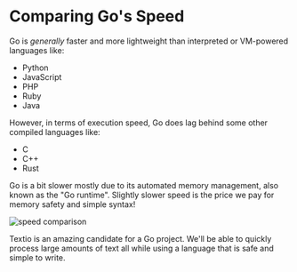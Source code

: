 # Comparing Go's Speed

Go is *generally* faster and more lightweight than interpreted or VM-powered languages like:

* Python
* JavaScript
* PHP
* Ruby
* Java

However, in terms of execution speed, Go does lag behind some other compiled languages like:

* C
* C++
* Rust

Go is a bit slower mostly due to its automated memory management, also known as the "Go runtime". Slightly slower speed is the price we pay for memory safety and simple syntax!

![speed comparison](https://miro.medium.com/max/2020/1*nlpYI256BR71xMBWd1nlfg.png)

Textio is an amazing candidate for a Go project. We'll be able to quickly process large amounts of text all while using a language that is safe and simple to write.
